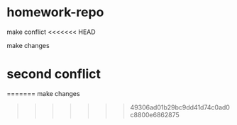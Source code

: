 # homework-repo


make conflict
<<<<<<< HEAD

make changes

second conflict
=======
=======
make changes

>>>>>>> 49306ad01b29bc9dd41d74c0ad0c8800e6862875
